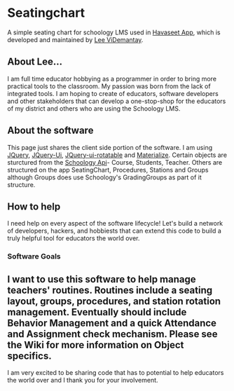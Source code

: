 # Seatingchart

A simple seating chart for schoology LMS used in [Havaseet App](https://app.schoology.com/apps/profile/1522121881), which is developed and maintained by [Lee ViDemantay](https://www.linkedin.com/in/videmantay/).
## About Lee...
I am full time educator hobbying as a programmer in order to bring more practical tools to the classroom. My passion was born from the lack of integrated tools. I am hoping to create of educators, software developers and other stakeholders that can develop a one-stop-shop for the educators of my district and others who are using the Schoology LMS.

## About the software
This page just shares the client side portion of the software.  I am using [JQuery](https://api.jquery.com), [JQuery-Ui](https://api.jqueryui.com), [JQuery-ui-rotatable](https://github.com/godswearhats/jquery-ui-rotatable) and [Materialize](https://materializecss.com). Certain objects are sturctured from the [Schoology Api](https://developers.schoology.com/api)- Course, Students, Teacher. Others are structured on the app SeatingChart, Procedures, Stations and Groups although Groups does use Schoology's GradingGroups as part of it structure.

## How to help
I need help on every aspect of the software lifecycle! Let's build a network of developers, hackers, and hobbiests that can extend this code to build a truly helpful tool for educators the world over.
### Software Goals
I want to use this software to help manage teachers' routines.  Routines include a seating layout, groups, procedures, and station rotation management. Eventually should include Behavior Management and a quick Attendance and Assignment check mechanism. Please see the Wiki for more information on Object specifics.
---
I am very excited to be sharing code that has to potential to help educators the world over and I thank you for your involvement. 

